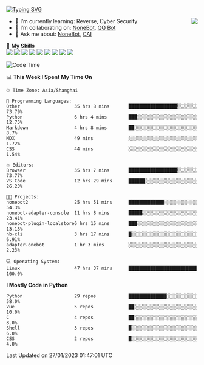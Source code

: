 [![Typing SVG](https://readme-typing-svg.herokuapp.com?size=25&duration=2500&color=8C43EA&vCenter=true&width=200&height=40&lines=Hi+there+%F0%9F%91%8B%F0%9F%8F%BB;I'm+yanyongyu)](https://git.io/typing-svg)

<a href="#">
  <img align="right" src="https://github-readme-stats.vercel.app/api?username=yanyongyu&count_private=true&show_icons=true&bg_color=15,f2f7fd,E0EAFC" />
</a>

- 🌱 I’m currently learning: Reverse, Cyber Security
- 👯 I’m collaborating on: [NoneBot](https://github.com/nonebot), [QQ Bot](https://github.com/Mrs4s/go-cqhttp)
- 💬 Ask me about: [NoneBot](https://github.com/nonebot), [CAI](https://github.com/cscs181/CAI)

🌟 **My Skills**  
![](https://img.shields.io/badge/-Python-3e74a2?style=flat-square&logo=Python&logoColor=fff)
![](https://img.shields.io/badge/-Node.js-339933?style=flat-square&logo=Node.js&logoColor=fff)
![](https://img.shields.io/badge/-Vue-4fc08d?style=flat-square&logo=Vue.js&logoColor=fff)
![](https://img.shields.io/badge/-React-2d98ce?style=flat-square&logo=React&logoColor=fff)
![](https://img.shields.io/badge/-Docker-2496ED?style=flat-square&logo=Docker&logoColor=fff)
![](https://img.shields.io/badge/-Linux-000000?style=flat-square&logo=Linux&logoColor=fff)
![](https://img.shields.io/badge/-MySQL-4479A1?style=flat-square&logo=MySQL&logoColor=fff)
![](https://img.shields.io/badge/-Redis-DC382D?style=flat-square&logo=Redis&logoColor=fff)
![](https://img.shields.io/badge/-MongoDB-47A248?style=flat-square&logo=MongoDB&logoColor=fff)

<!--START_SECTION:waka-->
![Code Time](http://img.shields.io/badge/Code%20Time-3%2C652%20hrs%2041%20mins-blue)

📊 **This Week I Spent My Time On** 

```text
⌚︎ Time Zone: Asia/Shanghai

💬 Programming Languages: 
Other                    35 hrs 8 mins       ██████████████████░░░░░░░   73.79% 
Python                   6 hrs 4 mins        ███░░░░░░░░░░░░░░░░░░░░░░   12.75% 
Markdown                 4 hrs 8 mins        ██░░░░░░░░░░░░░░░░░░░░░░░   8.7% 
MDX                      49 mins             ░░░░░░░░░░░░░░░░░░░░░░░░░   1.72% 
CSS                      44 mins             ░░░░░░░░░░░░░░░░░░░░░░░░░   1.54%

🔥 Editors: 
Browser                  35 hrs 7 mins       ██████████████████░░░░░░░   73.77% 
VS Code                  12 hrs 29 mins      ██████░░░░░░░░░░░░░░░░░░░   26.23%

🐱‍💻 Projects: 
nonebot2                 25 hrs 51 mins      █████████████░░░░░░░░░░░░   54.3% 
nonebot-adapter-console  11 hrs 8 mins       █████░░░░░░░░░░░░░░░░░░░░   23.41% 
nonebot-plugin-localstore6 hrs 15 mins       ███░░░░░░░░░░░░░░░░░░░░░░   13.13% 
nb-cli                   3 hrs 17 mins       █░░░░░░░░░░░░░░░░░░░░░░░░   6.91% 
adapter-onebot           1 hr 3 mins         ░░░░░░░░░░░░░░░░░░░░░░░░░   2.23%

💻 Operating System: 
Linux                    47 hrs 37 mins      █████████████████████████   100.0%

```

**I Mostly Code in Python** 

```text
Python                   29 repos            ██████████████░░░░░░░░░░░   58.0% 
Vue                      5 repos             ██░░░░░░░░░░░░░░░░░░░░░░░   10.0% 
C                        4 repos             ██░░░░░░░░░░░░░░░░░░░░░░░   8.0% 
Shell                    3 repos             █░░░░░░░░░░░░░░░░░░░░░░░░   6.0% 
CSS                      2 repos             █░░░░░░░░░░░░░░░░░░░░░░░░   4.0%

```



 Last Updated on 27/01/2023 01:47:01 UTC
<!--END_SECTION:waka-->
